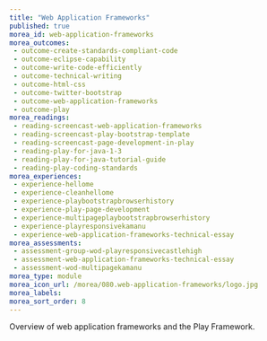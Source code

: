 ```yaml
---
title: "Web Application Frameworks"
published: true
morea_id: web-application-frameworks
morea_outcomes:
 - outcome-create-standards-compliant-code
 - outcome-eclipse-capability
 - outcome-write-code-efficiently
 - outcome-technical-writing
 - outcome-html-css
 - outcome-twitter-bootstrap
 - outcome-web-application-frameworks
 - outcome-play
morea_readings:
 - reading-screencast-web-application-frameworks
 - reading-screencast-play-bootstrap-template
 - reading-screencast-page-development-in-play
 - reading-play-for-java-1-3
 - reading-play-for-java-tutorial-guide
 - reading-play-coding-standards
morea_experiences:
 - experience-hellome
 - experience-cleanhellome
 - experience-playbootstrapbrowserhistory
 - experience-play-page-development
 - experience-multipageplaybootstrapbrowserhistory
 - experience-playresponsivekamanu
 - experience-web-application-frameworks-technical-essay
morea_assessments:
 - assessment-group-wod-playresponsivecastlehigh
 - assessment-web-application-frameworks-technical-essay
 - assessment-wod-multipagekamanu
morea_type: module
morea_icon_url: /morea/080.web-application-frameworks/logo.jpg
morea_labels:
morea_sort_order: 8
---
```


Overview of web application frameworks and the Play Framework.



